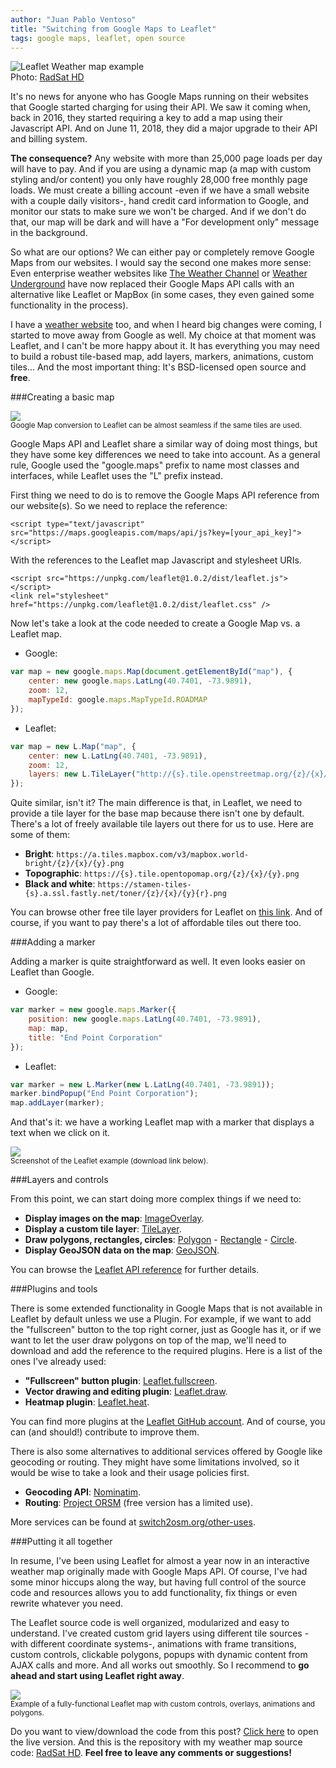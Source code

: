 ```yaml
---
author: "Juan Pablo Ventoso"
title: "Switching from Google Maps to Leaflet"
tags: google maps, leaflet, open source
---
```


<img src="https://raw.githubusercontent.com/juanpabloventoso/end-point-blog/master/2019/03/07/switching-google-maps-leaflet/leaflet-weather-map-us.jpg" alt="Leaflet Weather map example" /><br>Photo: <a href="https://www.extendedforecast.net/radsat">RadSat HD</a>

It's no news for anyone who has Google Maps running on their websites that Google started charging for using their API. We saw it coming when, back in 2016, they started requiring a key to add a map using their Javascript API. And on June 11, 2018, they did a major upgrade to their API and billing system.

<b>The consequence?</b> Any website with more than 25,000 page loads per day will have to pay. And if you are using a dynamic map (a map with custom styling and/or content) you only have roughly 28,000 free monthly page loads. We must create a billing account -even if we have a small website with a couple daily visitors-, hand credit card information to Google, and monitor our stats to make sure we won't be charged. And if we don't do that, our map will be dark and will have a "For development only" message in the background.

So what are our options? We can either pay or completely remove Google Maps from our websites. I would say the second one makes more sense: Even enterprise weather websites like <a href="https://weather.com/weather/radar/interactive/l/USNY0996:1:US" target="_blank">The Weather Channel</a> or <a href="https://www.wunderground.com/wundermap" target="_blank">Weather Underground</a> have now replaced their Google Maps API calls with an alternative like Leaflet or MapBox (in some cases, they even gained some functionality in the process).

I have a <a href="https://www.extendedforecast.net" target="_blank">weather website</a> too, and when I heard big changes were coming, I started to move away from Google as well. My choice at that moment was Leaflet, and I can't be more happy about it. It has everything you may need to build a robust tile-based map, add layers, markers, animations, custom tiles... And the most important thing: It's BSD-licensed open source and <b>free</b>.


###Creating a basic map

<img src="https://raw.githubusercontent.com/juanpabloventoso/end-point-blog/master/2019/03/07/switching-google-maps-leaflet/google-vs-leaflet-look-and-feel.jpg" /><br><small>Google Map conversion to Leaflet can be almost seamless if the same tiles are used.</small>

Google Maps API and Leaflet share a similar way of doing most things, but they have some key differences we need to take into account. As a general rule, Google used the "google.maps" prefix to name most classes and interfaces, while Leaflet uses the "L" prefix instead.

First thing we need to do is to remove the Google Maps API reference from our website(s). So we need to replace the reference:

```
<script type="text/javascript" src="https://maps.googleapis.com/maps/api/js?key=[your_api_key]"></script>
```

With the references to the Leaflet map Javascript and stylesheet URIs.

```
<script src="https://unpkg.com/leaflet@1.0.2/dist/leaflet.js"></script>
<link rel="stylesheet" href="https://unpkg.com/leaflet@1.0.2/dist/leaflet.css" />
```

Now let's take a look at the code needed to create a Google Map vs. a Leaflet map.

* Google:

```javascript
var map = new google.maps.Map(document.getElementById("map"), {
	center: new google.maps.LatLng(40.7401, -73.9891),
	zoom: 12,
	mapTypeId: google.maps.MapTypeId.ROADMAP
});
```

* Leaflet:

```javascript
var map = new L.Map("map", {
	center: new L.LatLng(40.7401, -73.9891),
	zoom: 12,
	layers: new L.TileLayer("http://{s}.tile.openstreetmap.org/{z}/{x}/{y}.png")
});
```

Quite similar, isn't it? The main difference is that, in Leaflet, we need to provide a tile layer for the base map because there isn't one by default. There's a lot of freely available tile layers out there for us to use. Here are some of them:

* <b>Bright</b>: ```https://a.tiles.mapbox.com/v3/mapbox.world-bright/{z}/{x}/{y}.png```
* <b>Topographic</b>: ```https://{s}.tile.opentopomap.org/{z}/{x}/{y}.png```
* <b>Black and white</b>: ```https://stamen-tiles-{s}.a.ssl.fastly.net/toner/{z}/{x}/{y}{r}.png```

You can browse other free tile layer providers for Leaflet on <a href="https://leaflet-extras.github.io/leaflet-providers/preview/" target="_blank">this link</a>. And of course, if you want to pay there's a lot of affordable tiles out there too.


###Adding a marker

Adding a marker is quite straightforward as well. It even looks easier on Leaflet than Google.

* Google:

```javascript
var marker = new google.maps.Marker({
	position: new google.maps.LatLng(40.7401, -73.9891),
	map: map,
	title: "End Point Corporation"
});
```

* Leaflet:

```javascript
var marker = new L.Marker(new L.LatLng(40.7401, -73.9891));
marker.bindPopup("End Point Corporation");
map.addLayer(marker);
```

And that's it: we have a working Leaflet map with a marker that displays a text when we click on it.

<img src="https://raw.githubusercontent.com/juanpabloventoso/end-point-blog/master/2019/03/07/switching-google-maps-leaflet/leaflet-example-working.jpg" /><br><small>Screenshot of the Leaflet example (download link below).</small>


###Layers and controls

From this point, we can start doing more complex things if we need to:

* <b>Display images on the map</b>: <a href="https://leafletjs.com/reference-1.4.0.html#imageoverlay" target="_blank">ImageOverlay</a>.
* <b>Display a custom tile layer</b>: <a href="https://leafletjs.com/reference-1.4.0.html#tilelayer" target="_blank">TileLayer</a>.
* <b>Draw polygons, rectangles, circles</b>: <a href="https://leafletjs.com/reference-1.4.0.html#polygon" target="_blank">Polygon</a> - <a href="https://leafletjs.com/reference-1.4.0.html#rectagle" target="_blank">Rectangle</a> - <a href="https://leafletjs.com/reference-1.4.0.html#circle" target="_blank">Circle</a>.
* <b>Display GeoJSON data on the map</b>: <a href="https://leafletjs.com/reference-1.4.0.html#geojson" target="_blank">GeoJSON</a>.

You can browse the <a href="https://leafletjs.com/reference-1.4.0.html" target="_blank">Leaflet API reference</a> for further details.


###Plugins and tools

There is some extended functionality in Google Maps that is not available in Leaflet by default unless we use a Plugin. For example, if we want to add the "fullscreen" button to the top right corner, just as Google has it, or if we want to let the user draw polygons on top of the map, we'll need to download and add the reference to the required plugins. Here is a list of the ones I've already used:

* <b>"Fullscreen" button plugin</b>: <a href="https://github.com/Leaflet/Leaflet.fullscreen" target="_blank">Leaflet.fullscreen</a>.
* <b>Vector drawing and editing plugin</b>: <a href="https://github.com/Leaflet/Leaflet.draw" target="_blank">Leaflet.draw</a>.
* <b>Heatmap plugin</b>: <a href="https://github.com/Leaflet/Leaflet.heat" target="_blank">Leaflet.heat</a>.

You can find more plugins at the <a href="https://github.com/Leaflet/" target="_blank">Leaflet GitHub account</a>. And of course, you can (and should!) contribute to improve them.


There is also some alternatives to additional services offered by Google like geocoding or routing. They might have some limitations involved, so it would be wise to take a look and their usage policies first.

* <b>Geocoding API</b>: <a href="https://wiki.openstreetmap.org/wiki/Nominatim" target="_blank">Nominatim</a>.
* <b>Routing</b>: <a href="http://project-osrm.org/" target="_blank">Project ORSM</a> (free version has a limited use).

More services can be found at <a href="https://switch2osm.org/other-uses/" target="_blank">switch2osm.org/other-uses</a>.


###Putting it all together

In resume, I've been using Leaflet for almost a year now in an interactive weather map originally made with Google Maps API. Of course, I've had some minor hiccups along the way, but having full control of the source code and resources allows you to add functionality, fix things or even rewrite whatever you need.

The Leaflet source code is well organized, modularized and easy to understand. I've created custom grid layers using different tile sources -with different coordinate systems-, animations with frame transitions, custom controls, clickable polygons, popups with dynamic content from AJAX calls and more. And all works out smoothly. So I recommend to <b>go ahead and start using Leaflet right away</b>.

<img src="https://raw.githubusercontent.com/juanpabloventoso/end-point-blog/master/2019/03/07/switching-google-maps-leaflet/leaflet-map-radsat-hd.jpg" /><br><small>Example of a fully-functional Leaflet map with custom controls, overlays, animations and polygons.</small>


Do you want to view/download the code from this post? <a href="https://raw.githubusercontent.com/juanpabloventoso/end-point-blog/master/2019/03/07/switching-google-maps-leaflet/leaflet-example.html">Click here</a> to open the live version. And this is the repository with my weather map source code: <a href="https://github.com/juanpabloventoso/RadSat-HD" target="_blank">RadSat HD</a>. <b>Feel free to leave any comments or suggestions!</b>